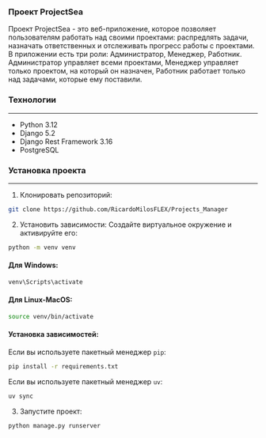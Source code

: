 ### Проект ProjectSea
Проект ProjectSea - это веб-приложение, которое позволяет пользователям работать над своими проектами: распредлять задачи, назначать ответственных и отслеживать прогресс работы с проектами.
В приложении есть три роли: Администратор, Менеджер, Работник. Администратор управляет всеми проектами, Менеджер управляет только проектом, на который он назначен, Работник работает только над задачами, которые ему поставили.
### Технологии
___
- Python 3.12
- Django 5.2
- Django Rest Framework 3.16
- PostgreSQL
### Установка проекта
___
1. Клонировать репозиторий:
```bash
git clone https://github.com/RicardoMilosFLEX/Projects_Manager
```
2. Установить зависимости:
Создайте виртуальное окружение и активируйте его:
```bash
python -m venv venv
```
#### Для Windows:
```bash
venv\Scripts\activate
```
#### Для Linux-MacOS:
```bash
source venv/bin/activate
```
#### Установка зависимостей:
Если вы используете пакетный менеджер `pip`:
```bash
pip install -r requirements.txt
```
Если вы используете пакетный менеджер `uv`:
```bash
uv sync
```
3. Запустите проект:
```bash
python manage.py runserver
```
